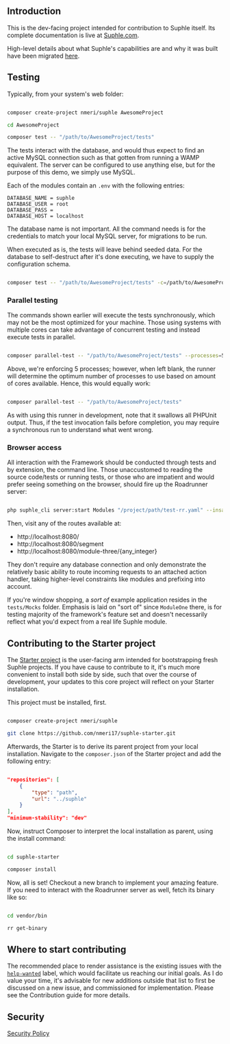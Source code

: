 ## Introduction

This is the dev-facing project intended for contribution to Suphle itself. Its complete documentation is live at [Suphle.com](https://suphle.com).

High-level details about what Suphle's capabilities are and why it was built have been migrated [here](https://dev.to/mmayboy_/introducing-suphle-the-tale-of-a-modern-php-framework-54i9).

## Testing

Typically, from your system's web folder:

```bash

composer create-project nmeri/suphle AwesomeProject

cd AwesomeProject

composer test -- "/path/to/AwesomeProject/tests"
```

The tests interact with the database, and would thus expect to find an active MySQL connection such as that gotten from running a WAMP equivalent. The server can be configured to use anything else, but for the purpose of this demo, we simply use MySQL.

Each of the modules contain an `.env` with the following entries:

```
DATABASE_NAME = suphle
DATABASE_USER = root
DATABASE_PASS = 
DATABASE_HOST = localhost
```

The database name is not important. All the command needs is for the credentials to match your local MySQL server, for migrations to be run.

When executed as is, the tests will leave behind seeded data. For the database to self-destruct after it's done executing, we have to supply the configuration schema.

```bash

composer test -- "/path/to/AwesomeProject/tests" -c=/path/to/AwesomeProject/phpunit.xml
```

### Parallel testing

The commands shown earlier will execute the tests synchronously, which may not be the most optimized for your machine. Those using systems with multiple cores can take advantage of concurrent testing and instead execute tests in parallel.

```bash

composer parallel-test -- "/path/to/AwesomeProject/tests" --processes=5
```

Above, we're enforcing 5 processes; however, when left blank, the runner will determine the optimum number of processes to use based on amount of cores available. Hence, this would equally work:

```bash

composer parallel-test -- "/path/to/AwesomeProject/tests"
```

As with using this runner in development, note that it swallows all PHPUnit output. Thus, if the test invocation fails before completion, you may require a synchronous run to understand what went wrong.

### Browser access

All interaction with the Framework should be conducted through tests and by extension, the command line. Those unaccustomed to reading the source code/tests or running tests, or those who are impatient and would prefer seeing something on the browser, should fire up the Roadrunner server:

```bash

php suphle_cli server:start Modules "/project/path/test-rr.yaml" --insane  --ignore_static_correct
```

Then, visit any of the routes available at:

- http://localhost:8080/
- http://localhost:8080/segment
- http://localhost:8080/module-three/{any_integer}

They don't require any database connection and only demonstrate the relatively basic ability to route incoming requests to an attached action handler, taking higher-level constraints like modules and prefixing into account.

If you're window shopping, a *sort of* example application resides in the `tests/Mocks` folder. Emphasis is laid on "sort of" since `ModuleOne` there, is for testing majority of the framework's feature set and doesn't necessarily reflect what you'd expect from a real life Suphle module.

## Contributing to the Starter project

The [Starter project](https://github.com/nmeri17/suphle-starter) is the user-facing arm intended for bootstrapping fresh Suphle projects. If you have cause to contribute to it, it's much more convenient to install both side by side, such that over the course of development, your updates to this core project will reflect on your Starter installation.

This project must be installed, first.

```bash

composer create-project nmeri/suphle

git clone https://github.com/nmeri17/suphle-starter.git
```

Afterwards, the Starter is to derive its parent project from your local installation. Navigate to the `composer.json` of the Starter project and add the following entry:

```json

"repositories": [
	{
		"type": "path",
        "url": "../suphle"
    }
],
"minimum-stability": "dev"
```

Now, instruct Composer to interpret the local installation as parent, using the install command:

```bash

cd suphle-starter

composer install
```

Now, all is set! Checkout a new branch to implement your amazing feature. If you need to interact with the Roadrunner server as well, fetch its binary like so:

```bash

cd vendor/bin

rr get-binary
```

## Where to start contributing

The recommended place to render assistance is the existing issues with the [`help-wanted`](https://github.com/nmeri17/suphle/issues?q=is%3Aissue+is%3Aopen+label%3A%22help+wanted%22) label, which would facilitate us reaching our initial goals. As I do value your time, it's advisable for new additions outside that list to first be discussed on a new issue, and commissioned for implementation. Please see the Contribution guide for more details.

## Security

[Security Policy](SECURITY.md)
